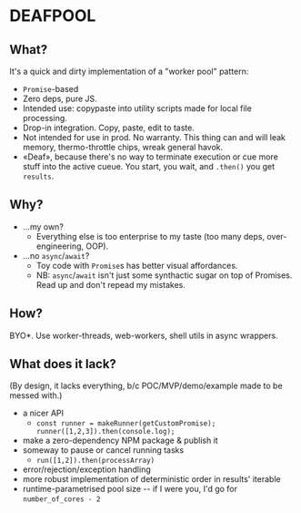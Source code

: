 # DEAFPOOL

## What?

It's a quick and dirty implementation of a "worker pool" pattern:

- `Promise`-based
- Zero deps, pure JS.
- Intended use: copypaste into utility scripts made for local file processing.
- Drop-in integration. Copy, paste, edit to taste.
- Not intended for use in prod. No warranty. This thing can and will leak memory, thermo-throttle chips, wreak general havok.
- «Deaf», because there's no way to terminate execution or cue more stuff into the active cueue. You start, you wait, and `.then()` you get `results`.

## Why?

- ...my own?
    - Everything else is too enterprise to my taste (too many deps, over-engineering, OOP).
- ...no `async`/`await`?
    - Toy code with `Promise`s has better visual affordances.
    - NB: `async`/`await` isn't just some synthactic sugar on top of Promises. Read up and don't repead my mistakes.

## How?

BYO\*. Use worker-threads, web-workers, shell utils in async wrappers.

## What does it lack?

(By design, it lacks everything, b/c POC/MVP/demo/example made to be messed with.)

- a nicer API
    - `const runner = makeRunner(getCustomPromise); runner([1,2,3]).then(console.log);`
- make a zero-dependency NPM package & publish it
- someway to pause or cancel running tasks
    - `run([1,2]).then(processArray)`
- error/rejection/exception handling
- more robust implementation of deterministic order in results' iterable
- runtime-parametrised pool size -- if I were you, I'd go for `number_of_cores - 2`

